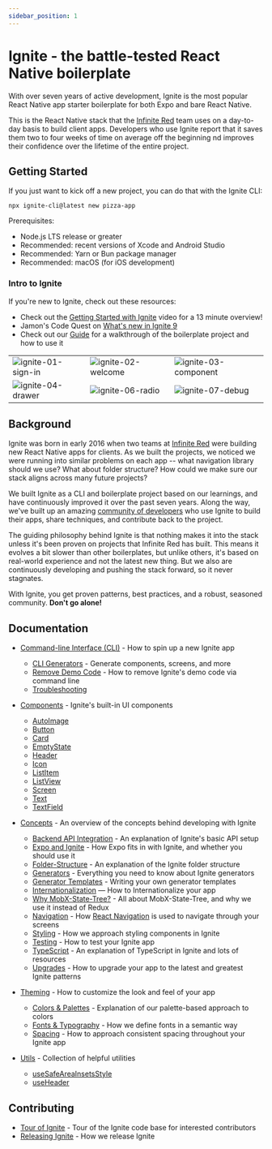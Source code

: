 ```yaml
---
sidebar_position: 1
---
```


# Ignite - the battle-tested React Native boilerplate

With over seven years of active development, Ignite is the most popular React Native app starter boilerplate for both Expo and bare React Native.

This is the React Native stack that the [Infinite Red](https://infinite.red) team uses on a day-to-day basis to build client apps. Developers who use Ignite report that it saves them two to four weeks of time on average off the beginning nd improves their confidence over the lifetime of the entire project.

## Getting Started

If you just want to kick off a new project, you can do that with the Ignite CLI:

```terminal
npx ignite-cli@latest new pizza-app
```

Prerequisites:

- Node.js LTS release or greater
- Recommended: recent versions of Xcode and Android Studio
- Recommended: Yarn or Bun package manager
- Recommended: macOS (for iOS development)

### Intro to Ignite

If you're new to Ignite, check out these resources:

- Check out the [Getting Started with Ignite](https://www.youtube.com/watch?v=KOSvDlFyg20) video for a 13 minute overview!
- Jamon's Code Quest on [What's new in Ignite 9](https://www.youtube.com/watch?v=QmkMsUYrTlk)
- Check out our [Guide](./Guide.md) for a walkthrough of the boilerplate project and how to use it

<table>
<tr>
<td><img alt="ignite-01-sign-in" src="https://github.com/infinitered/ir-docs/assets/1479215/d84d5efa-363d-44bc-a7b3-6ec70d878ae3" /></td>
<td><img alt="ignite-02-welcome" src="https://github.com/infinitered/ir-docs/assets/1479215/8cc22d39-f55c-4c0d-a847-463159f01c86" /></td>
<td><img alt="ignite-03-component" src="https://github.com/infinitered/ir-docs/assets/1479215/e86e3536-1896-411f-8c96-b5d014fa94e6" /></td>
</tr><tr>
<td><img alt="ignite-04-drawer" src="https://github.com/infinitered/ir-docs/assets/1479215/5bfbffd3-e10e-4b3e-ba1f-8c7ab8ae5cfa" /></td>
<td><img alt="ignite-06-radio" src="https://github.com/infinitered/ir-docs/assets/1479215/332a18b2-0b55-440a-9776-8440c9ecdf16" /></td>
<td><img alt="ignite-07-debug" src="https://github.com/infinitered/ir-docs/assets/1479215/248097a0-7fb9-46cc-9e64-c675c3b8b7cc" /></td>
</tr>
</table>

## Background

Ignite was born in early 2016 when two teams at [Infinite Red](https://infinite.red) were building new React Native apps for clients. As we built the projects, we noticed we were running into similar problems on each app -- what navigation library should we use? What about folder structure? How could we make sure our stack aligns across many future projects?

We built Ignite as a CLI and boilerplate project based on our learnings, and have continuously improved it over the past seven years. Along the way, we've built up an amazing [community of developers](https://community.infinite.red) who use Ignite to build their apps, share techniques, and contribute back to the project.

The guiding philosophy behind Ignite is that nothing makes it into the stack unless it's been proven on projects that Infinite Red has built. This means it evolves a bit slower than other boilerplates, but unlike others, it's based on real-world experience and not the latest new thing. But we also are continuously developing and pushing the stack forward, so it never stagnates.

With Ignite, you get proven patterns, best practices, and a robust, seasoned community. **Don't go alone!**

## Documentation

- [Command-line Interface (CLI)](./cli/Ignite-CLI.md) - How to spin up a new Ignite app
  - [CLI Generators](./concept/Generators.md) - Generate components, screens, and more
  - [Remove Demo Code](./cli/Remove-Demo-Code.md) - How to remove Ignite's demo code via command line
  - [Troubleshooting](./cli/Troubleshooting.md)
- [Components](./boilerplate/app/components/Components.md) - Ignite's built-in UI components
  - [AutoImage](./boilerplate/app/components/AutoImage.md)
  - [Button](./boilerplate/app/components/Button.md)
  - [Card](./boilerplate/app/components/Card.md)
  - [EmptyState](./boilerplate/app/components/EmptyState.md)
  - [Header](./boilerplate/app/components/Header.md)
  - [Icon](./boilerplate/app/components/Icon.md)
  - [ListItem](./boilerplate/app/components/ListItem.md)
  - [ListView](./boilerplate/app/components/ListView.md)
  - [Screen](./boilerplate/app/components/Screen.md)
  - [Text](./boilerplate/app/components/Text.md)
  - [TextField](./boilerplate/app/components/TextField.md)
- [Concepts](./concept/Concepts.md) - An overview of the concepts behind developing with Ignite

  - [Backend API Integration](./concept/Backend-API-Integration.md) - An explanation of Ignite's basic API setup
  - [Expo and Ignite](./expo/Expo-and-Ignite.md) - How Expo fits in with Ignite, and whether you should use it
  - [Folder-Structure](./concept/Folder-Structure.md) - An explanation of the Ignite folder structure
  - [Generators](./concept/Generators.md) - Everything you need to know about Ignite generators
  - [Generator Templates](./concept/Generator-Templates.md) - Writing your own generator templates
  - [Internationalization](./concept/Internationalization.md) — How to Internationalize your app
  - [Why MobX-State-Tree?](./concept/MobX-State-Tree.md) - All about MobX-State-Tree, and why we use it instead of Redux
  - [Navigation](./concept/Navigation.md) - How [React Navigation](https://reactnavigation.org/docs/getting-started/) is used to navigate through your screens
  - [Styling](./concept/Styling.md) - How we approach styling components in Ignite
  - [Testing](./concept/Testing.md) - How to test your Ignite app
  - [TypeScript](./concept/TypeScript.md) - An explanation of TypeScript in Ignite and lots of resources
  - [Upgrades](./concept/Upgrades.md) - How to upgrade your app to the latest and greatest Ignite patterns

- [Theming](./boilerplate/app/theme/Theming.md) - How to customize the look and feel of your app
  - [Colors & Palettes](./boilerplate/app/theme/colors.ts.md) - Explanation of our palette-based approach to colors
  - [Fonts & Typography](./boilerplate/app/theme/typography.ts.md) - How we define fonts in a semantic way
  - [Spacing](./boilerplate/app/theme/spacing.ts.md) - How to approach consistent spacing throughout your Ignite app
- [Utils](./boilerplate/app/utils/Utils.md) - Collection of helpful utilities
  - [useSafeAreaInsetsStyle](./boilerplate/app/utils/useSafeAreaInsetsStyle.ts.md)
  - [useHeader](./boilerplate/app/utils/useHeader.tsx.md)

## Contributing

- [Tour of Ignite](./contributing/Tour-of-Ignite.md) - Tour of the Ignite code base for interested contributors
- [Releasing Ignite](./contributing/Releasing-Ignite.md) - How we release Ignite
